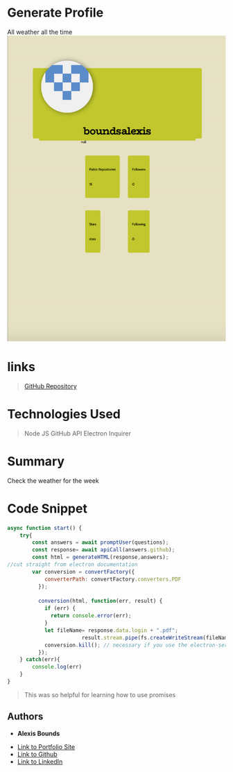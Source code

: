 # Generate Profile
All weather all the time
 ![images](generate-profile.png)

# links
> [GitHub Repository](https://github.com/boundsalexis/generate-profile)


# Technologies Used
> Node JS
> GitHub API
> Electron
> Inquirer
>

# Summary
Check the weather for the week

# Code Snippet
``` javascript
async function start() {
    try{
        const answers = await promptUser(questions);
        const response= await apiCall(answers.github);
        const html = generateHTML(response,answers);
//cut straight from electron documentation 
        var conversion = convertFactory({
            converterPath: convertFactory.converters.PDF
          });
    
          conversion(html, function(err, result) {
            if (err) {
              return console.error(err);
            }
            let fileName= response.data.login + ".pdf";
                        result.stream.pipe(fs.createWriteStream(fileName));
            conversion.kill(); // necessary if you use the electron-server strategy, see bellow for details
          });
    } catch(err){
        console.log(err)
    }
}
```
> This was so helpful for learning how to use promises

## Authors

* **Alexis Bounds** 

- [Link to Portfolio Site](https://github.com/boundsalexis/basic-portfolio)
- [Link to Github](https://github.com/boundsalexiss)
- [Link to LinkedIn](https://www.linkedin.com/in/alexis-bounds-9b7711169/)